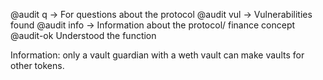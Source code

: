 @audit q -> For questions about the protocol
@audit vul -> Vulnerabilities found
@audit info -> Information about the protocol/ finance concept
@audit-ok Understood the function

Information:
only a vault guardian with a weth vault can make vaults for other tokens.